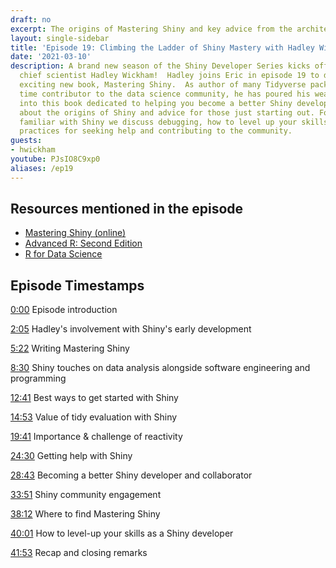 ```yaml
---
draft: no
excerpt: The origins of Mastering Shiny and key advice from the architect of the Tidyverse!
layout: single-sidebar
title: 'Episode 19: Climbing the Ladder of Shiny Mastery with Hadley Wickham'
date: '2021-03-10'
description: A brand new season of the Shiny Developer Series kicks off with RStudio's
  chief scientist Hadley Wickham!  Hadley joins Eric in episode 19 to discuss his
  exciting new book, Mastering Shiny.  As author of many Tidyverse packages and long
  time contributor to the data science community, he has poured his wealth of experience
  into this book dedicated to helping you become a better Shiny developer.  We talk
  about the origins of Shiny and advice for those just starting out. For those already
  familiar with Shiny we discuss debugging, how to level up your skills, and best
  practices for seeking help and contributing to the community.
guests: 
- hwickham
youtube: PJsIO8C9xp0
aliases: /ep19
---
```


## Resources mentioned in the episode

* [Mastering Shiny (online)](https://mastering-shiny.org)
* [Advanced R: Second Edition](https://adv-r.hadley.nz)
* [R for Data Science](https://r4ds.had.co.nz)

## Episode Timestamps

[0:00](https://www.youtube.com/watch?v=PJsIO8C9xp0&t=0m0s) Episode introduction

[2:05](https://www.youtube.com/watch?v=PJsIO8C9xp0&t=2m05s) Hadley's involvement with Shiny's early development

[5:22](https://www.youtube.com/watch?v=PJsIO8C9xp0&t=5m22s) Writing Mastering Shiny

[8:30](https://www.youtube.com/watch?v=PJsIO8C9xp0&t=8m30s) Shiny touches on data analysis alongside software engineering and programming

[12:41](https://www.youtube.com/watch?v=PJsIO8C9xp0&t=12m41s) Best ways to get started with Shiny

[14:53](https://www.youtube.com/watch?v=PJsIO8C9xp0&t=14m53s) Value of tidy evaluation with Shiny

[19:41](https://www.youtube.com/watch?v=PJsIO8C9xp0&t=19m41s) Importance & challenge of reactivity

[24:30](https://www.youtube.com/watch?v=PJsIO8C9xp0&t=24m30s) Getting help with Shiny

[28:43](https://www.youtube.com/watch?v=PJsIO8C9xp0&t=28m43s) Becoming a better Shiny developer and collaborator

[33:51](https://www.youtube.com/watch?v=PJsIO8C9xp0&t=33m51s) Shiny community engagement

[38:12](https://www.youtube.com/watch?v=PJsIO8C9xp0&t=38m12s) Where to find Mastering Shiny

[40:01](https://www.youtube.com/watch?v=PJsIO8C9xp0&t=40m01s) How to level-up your skills as a Shiny developer

[41:53](https://www.youtube.com/watch?v=PJsIO8C9xp0&t=41m53s) Recap and closing remarks
